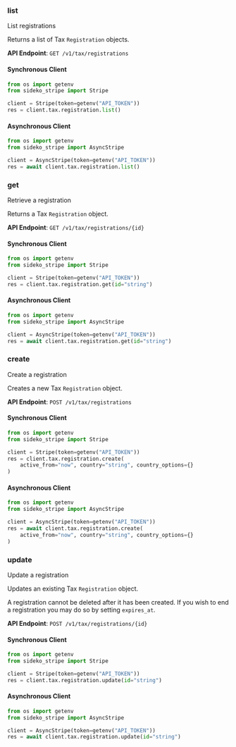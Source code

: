 
### list <a name="list"></a>
List registrations

<p>Returns a list of Tax <code>Registration</code> objects.</p>

**API Endpoint**: `GET /v1/tax/registrations`

#### Synchronous Client

```python
from os import getenv
from sideko_stripe import Stripe

client = Stripe(token=getenv("API_TOKEN"))
res = client.tax.registration.list()
```

#### Asynchronous Client

```python
from os import getenv
from sideko_stripe import AsyncStripe

client = AsyncStripe(token=getenv("API_TOKEN"))
res = await client.tax.registration.list()
```

### get <a name="get"></a>
Retrieve a registration

<p>Returns a Tax <code>Registration</code> object.</p>

**API Endpoint**: `GET /v1/tax/registrations/{id}`

#### Synchronous Client

```python
from os import getenv
from sideko_stripe import Stripe

client = Stripe(token=getenv("API_TOKEN"))
res = client.tax.registration.get(id="string")
```

#### Asynchronous Client

```python
from os import getenv
from sideko_stripe import AsyncStripe

client = AsyncStripe(token=getenv("API_TOKEN"))
res = await client.tax.registration.get(id="string")
```

### create <a name="create"></a>
Create a registration

<p>Creates a new Tax <code>Registration</code> object.</p>

**API Endpoint**: `POST /v1/tax/registrations`

#### Synchronous Client

```python
from os import getenv
from sideko_stripe import Stripe

client = Stripe(token=getenv("API_TOKEN"))
res = client.tax.registration.create(
    active_from="now", country="string", country_options={}
)
```

#### Asynchronous Client

```python
from os import getenv
from sideko_stripe import AsyncStripe

client = AsyncStripe(token=getenv("API_TOKEN"))
res = await client.tax.registration.create(
    active_from="now", country="string", country_options={}
)
```

### update <a name="update"></a>
Update a registration

<p>Updates an existing Tax <code>Registration</code> object.</p>

<p>A registration cannot be deleted after it has been created. If you wish to end a registration you may do so by setting <code>expires_at</code>.</p>

**API Endpoint**: `POST /v1/tax/registrations/{id}`

#### Synchronous Client

```python
from os import getenv
from sideko_stripe import Stripe

client = Stripe(token=getenv("API_TOKEN"))
res = client.tax.registration.update(id="string")
```

#### Asynchronous Client

```python
from os import getenv
from sideko_stripe import AsyncStripe

client = AsyncStripe(token=getenv("API_TOKEN"))
res = await client.tax.registration.update(id="string")
```
